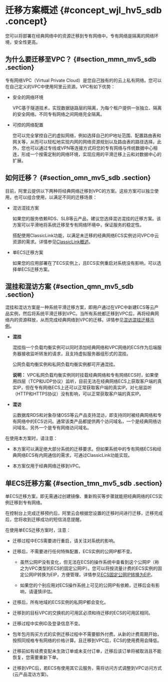 # 迁移方案概述 {#concept_wjl_hv5_sdb .concept}

您可以将部署在经典网络中的资源迁移到专有网络中。专有网络是隔离的网络环境，安全性更高。

## 为什么要迁移至VPC？ {#section_mmn_mv5_sdb .section}

专有网络VPC（Virtual Private Cloud）是您自己独有的的云上私有网络。您可以在自己定义的VPC中使用阿里云资源。VPC有如下优势：

-   安全的网络环境

    VPC基于隧道技术，实现数据链路层的隔离，为每个租户提供一张独立、隔离的安全网络。不同专有网络之间网络完全隔离。

-   可控的网络配置

    您可以完全掌控自己的虚拟网络，例如选择自己的IP地址范围、配置路由表和网关等，从而可以轻松地实现内网的网络资源规划以及路由表的路径选择。此外，您也可以通过专线或VPN等连接方式将您的专有网络与传统数据中心相连，形成一个按需定制的网络环境，实现应用的平滑迁移上云和对数据中心的扩展。


## 如何迁移？ {#section_omn_mv5_sdb .section}

目前，阿里云提供以下两种将经典网络迁移到VPC的方案。这些方案可以独立使用，也可以组合使用，以满足不同的迁移场景：

-   混访混挂方案

    如果您的服务依赖RDS、SLB等云产品，建议您选择混访混挂的迁移方案。该方案可以平滑地将系统迁移至专有网络环境中，保证服务的稳定性。

    搭配使用ClassicLink功能，以满足未迁移的经典网络ECS实例访问VPC中云资源的需求。详情参见[ClassicLink概述](../../../../cn.zh-CN/用户指南/ClassicLink/ClassicLink概述.md#)。

-   单ECS迁移方案

    如果您的应用部署在了ECS实例上，且ECS实例重启对系统没有影响，可以选择单ECS迁移方案。


## 混挂和混访方案 {#section_qmn_mv5_sdb .section}

混挂和混访方案是一种系统平滑迁移方案，即用户通过在VPC中新建ECS等云产品实例，然后将系统平滑迁移到VPC。当所有系统都迁移到VPC后，再将经典网络内的资源释放，从而完成经典网络到VPC的迁移。详情参见[混访混挂迁移示例](cn.zh-CN/最佳实践/经典网络迁移到VPC/混访混挂迁移示例.md#)。

-   **混挂**

    混挂指一个负载均衡实例可以同时添加经典网络和VPC网络的ECS作为后端服务器接收监听转发的请求，且支持虚拟服务器组形式的混挂。

    公网负载均衡实例和私网负载均衡实例都可开通混挂。

    **说明：** VPC私网负载均衡实例同时挂载经典网络和专有网络ECS时，如果使用四层（TCP和UDP协议）监听，目前无法在经典网络ECS上获取客户端的真实IP，但在专有网络ECS上还可以正常获取客户端的真实IP。对七层监听（HTTP和HTTPS协议）没有影响，可以正常获取客户端的真实IP。

-   **混访**

    云数据库RDS和对象存储OSS等云产品支持混访，即支持同时被经典网络和专有网络中的ECS访问。通常该类产品都提供两个访问域名，一个是经典网络访问域名，另外一个是专有网络访问域名。


在使用本方案时，请注意：

-   本方案可以满足绝大部分系统的迁移要求。但如果系统中的专有网络ECS和经典网络ECS有内网通信的需求，可通过ClassicLink功能实现。

-   本方案仅用于经典网络迁移到VPC。


## 单ECS迁移方案 {#section_tmn_mv5_sdb .section}

单ECS迁移方案，即无需通过创建镜像、重新购买等步骤就能把经典网络的ECS实例迁移到专有网络。

在控制台上完成迁移预约后，阿里云会根据您设置的迁移时间进行迁移，迁移完成后，您将收到迁移成功的短信消息提醒。

在使用单ECS迁移方案时，注意：

-   迁移过程中ECS需要进行重启，请关注对系统的影响。

-   迁移后，不需要进行任何特殊配置，ECS实例的公网IP都不变。

    -   虽然公网IP没有变化，但无法在ECS的操作系统中查看到这个公网IP（称之为VPC类型的ECS的固定公网IP）。您可以将按流量计费的ECS实例的固定公网IP转换为EIP，方便管理，详情参见[ECS固定公网IP转换为EIP](../../../../cn.zh-CN/用户指南/ECS固定公网IP转换为EIP.md#)。

    -   如果您的个别应用对ECS操作系统上可见的公网IP有依赖，迁移后会有影响，请谨慎评估。

-   迁移后，所有地域的ECS实例的私网IP都会变化。

-   迁移到的目标VPC的交换机的可用区必须和待迁移的ECS的可用区相同。

-   迁移过程中实例ID及登录信息不变。

-   包年包月购买方式的实例迁移过程中不需要额外付费。从新的计费周期开始，按照同规格专有网络的价格计算。且迁移到VPC后，ECS的使用费用会降低。

-   迁移前如有续费变配未生效订单或未支付订单，迁移后该订单将被取消且不能恢复，您需要重新下单。

-   迁移到VPC后，若ECS有使用其它云服务，需将访问方式调整到VPC访问方式\(云产品混访方案\)。


